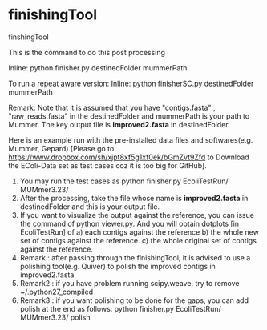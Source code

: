 finishingTool
=============

finshingTool 


This is the command to do this post processing

Inline:
	python finisher.py destinedFolder mummerPath

To run a repeat aware version:
Inline:
	python finisherSC.py destinedFolder mummerPath

Remark: 
Note that it is assumed that you have "contigs.fasta" , "raw_reads.fasta" in the destinedFolder and mummerPath is your path to Mummer. The key output file is **improved2.fasta** in destinedFolder. 

Here is an example run with the pre-installed data files and softwares(e.g. Mummer, Gepard) [Please go to https://www.dropbox.com/sh/xjpt8xf5g1xf0ek/bGmZvt9Zfd to Download the EColi-Data set as test cases coz it is too big for GitHub].

1. You may run the test cases as python finisher.py EcoliTestRun/ MUMmer3.23/
2. After the processing, take the file whose name is **improved2.fasta** in destinedFolder and this is your output file.
3. If you want to visualize the output against the reference, you can issue the command of python viewer.py. And you will obtain dotplots [in EcoliTestRun] of
	a) each contigs against the reference 
	b) the whole new set of contigs against the reference. 
	c) the whole original set of contigs against the reference. 
4. Remark : after passing through the finishingTool, it is advised to use a polishing tool(e.g. Quiver) to polish the improved contigs in improved2.fasta
5. Remark2 : if you have problem running scipy.weave, try to remove ~/.python27_compiled 
6. Remark3 : if you want polishing to be done for the gaps, you can add polish at the end as follows:
             python finisher.py EcoliTestRun/ MUMmer3.23/ polish
